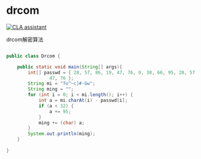 # drcom

[![CLA assistant](https://cla-assistant.io/readme/badge/yklove/drcom)](https://cla-assistant.io/yklove/drcom)

drcom解密算法

```Java

public class Drcom {

    public static void main(String[] args){
        int[] passwd = { 28, 57, 86, 19, 47, 76, 9, 38, 66, 95, 28, 57, 86, 18,
                47, 76 };
        String mi = "To^~c]#-Gw";
        String ming = "";
        for (int i = 0; i < mi.length(); i++) {
            int a = mi.charAt(i) - passwd[i];
            if (a < 32) {
                a += 95;
            }
            ming += (char) a;
        }
        System.out.println(ming);
    }
    
}
```
